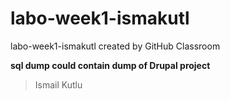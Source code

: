 # labo-week1-ismakutl
labo-week1-ismakutl created by GitHub Classroom

**sql dump could contain dump of Drupal project**

> Ismail Kutlu
